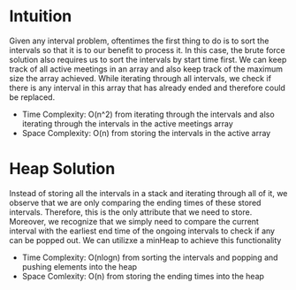 # Intuition
Given any interval problem, oftentimes the first thing to do is to sort the intervals so that it is to our benefit to process it. In this case, the brute force solution also requires us to sort the intervals by start time first. We can keep track of all active meetings in an array and also keep track of the maximum size the array achieved. While iterating through all intervals, we check if there is any interval in this array that has already ended and therefore could be replaced. 
* Time Complexity: O(n^2) from iterating through the intervals and also iterating through the intervals in the active meetings array
* Space Complexity: O(n) from storing the intervals in the active array

# Heap Solution
Instead of storing all the intervals in a stack and iterating through all of it, we observe that we are only comparing the ending times of these stored intervals. Therefore, this is the only attribute that we need to store. Moreover, we recognize that we simply need to compare the current interval with the earliest end time of the ongoing intervals to check if any can be popped out. We can utilizxe a minHeap to achieve this functionality
* Time Complexity: O(nlogn) from sorting the intervals and popping and pushing elements into the heap
* Space Comlexity: O(n) from storing the ending times into the heap